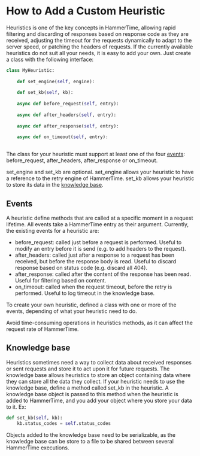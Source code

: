 # How to Add a Custom Heuristic

Heuristics is one of the key concepts in HammerTime, allowing rapid filtering and discarding of responses based on 
response code as they are received, adjusting the timeout for the requests dynamically to adapt to the server speed, or 
patching the headers of requests. If the currently available heuristics do not suit all your needs, it is easy to add 
your own. Just create a class with the following interface:

```python
class MyHeuristic:
    
    def set_engine(self, engine):
        
    def set_kb(self, kb):
    
    async def before_request(self, entry):
    
    async def after_headers(self, entry):
    
    async def after_response(self, entry):
    
    async def on_timeout(self, entry):
        
```

The class for your heuristic must support at least one of the four [events](#events): before_request, after_headers, 
after_response or on_timeout.

set_engine and set_kb are optional. set_engine allows your heuristic to have a reference to the retry engine of 
HammerTime. set_kb allows your heuristic to store its data in the [knowledge base](#knowledge-base).


## Events

A heuristic define methods that are called at a specific moment in a request lifetime. All events take a HammerTime
entry as their argument. Currently, the existing events for a heuristic are:

* before_request: called just before a request is performed. Useful to modify an entry before it is send (e.g. to add 
                  headers to the request).
* after_headers: called just after a response to a request has been received, but before the response body is read. 
                 Useful to discard response based on status code (e.g. discard all 404).
* after_response: called after the content of the response has been read. Useful for filtering based on content.
* on_timeout: called when the request timeout, before the retry is performed. Useful to log timeout in the knowledge 
              base.

To create your own heuristic, defined a class with one or more of the events, depending of what your heuristic need 
to do.

Avoid time-consuming operations in heuristics methods, as it can affect the request rate of HammerTime.


## Knowledge base

Heuristics sometimes need a way to collect data about received responses or sent requests and store it to act upon it 
for future requests. The knowledge base allows heuristics to store an object containing data where they can store all 
the data they collect. If your heuristic needs to use the knowledge base, define a method called set_kb in the 
heuristic. A knowledge base object is passed to this method when the heuristic is added to HammerTime, and you add your 
object where you store your data to it. Ex: 
```python
def set_kb(self, kb):
    kb.status_codes = self.status_codes
```
Objects added to the knowledge base need to be serializable, as the knowledge base can be store to a file to be shared 
between several HammerTime executions.
